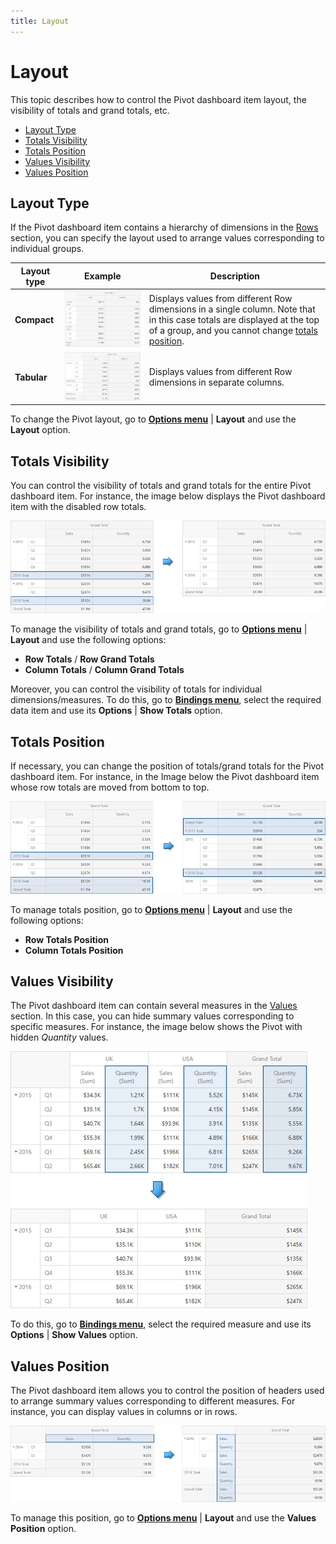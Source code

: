 ```yaml
---
title: Layout
---
```

# Layout
This topic describes how to control the Pivot dashboard item layout, the visibility of totals and grand totals, etc.
* [Layout Type](#layouttype)
* [Totals Visibility](#totalsvisibility)
* [Totals Position](#totalsposition)
* [Values Visibility](#valuesvisibility)
* [Values Position](#valuesposition)

## <a name="layouttype"/>Layout Type
If the Pivot dashboard item contains a hierarchy of dimensions in the [Rows](providing-data.md) section, you can specify the layout used to arrange values corresponding to individual groups.

| Layout type | Example | Description |
|---|---|---|
| **Compact** | ![WebPivot_LayoutCompact](../../../../images/img127806.png) | Displays values from different Row dimensions in a single column. Note that in this case totals are displayed at the top of a group, and you cannot change [totals position](#totalsposition). |
| **Tabular** | ![WebPivot_LayoutTabular](../../../../images/img127807.png) | Displays values from different Row dimensions in separate columns. |

To change the Pivot layout, go to **[Options menu](../../ui-elements/dashboard-item-menu.md)** | **Layout** and use the **Layout** option.

## <a name="totalsvisibility"/>Totals Visibility
You can control the visibility of totals and grand totals for the entire Pivot dashboard item. For instance, the image below displays the Pivot dashboard item with the disabled row totals.

![WebPivot_DisableRowTotals_Example](../../../../images/img127808.png)

To manage the visibility of totals and grand totals, go to **[Options menu](../../ui-elements/dashboard-item-menu.md)** | **Layout** and use the following options:
* **Row Totals** / **Row Grand Totals**
* **Column Totals** / **Column Grand Totals**

Moreover, you can control the visibility of totals for individual dimensions/measures. To do this, go to **[Bindings menu](../../ui-elements/dashboard-item-menu.md)**, select the required data item and use its **Options** | **Show Totals** option.

## <a name="totalsposition"/>Totals Position
If necessary, you can change the position of totals/grand totals for the Pivot dashboard item. For instance, in the Image below the Pivot dashboard item whose row totals are moved from bottom to top.

![WebPivot_RowTotals_Bottom_Top](../../../../images/img127809.png)

To manage totals position, go to **[Options menu](../../ui-elements/dashboard-item-menu.md)** | **Layout** and use the following options:
* **Row Totals Position**
* **Column Totals Position**

## <a name="valuesvisibility"/>Values Visibility
The Pivot dashboard item can contain several measures in the [Values](providing-data.md) section. In this case, you can hide summary values corresponding to specific measures. For instance, the image below shows the Pivot with hidden _Quantity_ values.

![WebPivot_ValuesVisibility](../../../../images/img127811.png)

To do this, go to **[Bindings menu](../../ui-elements/dashboard-item-menu.md)**, select the required measure and use its **Options** | **Show Values** option.

## <a name="valuesposition"/>Values Position
The Pivot dashboard item allows you to control the position of headers used to arrange summary values corresponding to different measures. For instance, you can display values in columns or in rows.

![WebPivot_ValuesPosition](../../../../images/img127810.png)

To manage this position, go to **[Options menu](../../ui-elements/dashboard-item-menu.md)** | **Layout** and use the **Values Position** option.
